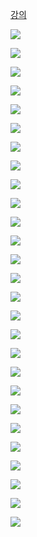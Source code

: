 [강의]()

![](Pasted%20image%2020220811213350.png)


![](Pasted%20image%2020220811213404.png)


![](Pasted%20image%2020220811213441.png)


![](Pasted%20image%2020220811213458.png)


![](Pasted%20image%2020220811213806.png)


![](Pasted%20image%2020220811214210.png)


![](Pasted%20image%2020220811214245.png)


![](Pasted%20image%2020220811214328.png)


![](Pasted%20image%2020220811214503.png)


![](Pasted%20image%2020220811214812.png)


![](Pasted%20image%2020220811214943.png)


![](Pasted%20image%2020220811215041.png)


![](Pasted%20image%2020220811215209.png)


![](Pasted%20image%2020220811215350.png)


![](Pasted%20image%2020220811215428.png)


![](Pasted%20image%2020220811215614.png)


![](Pasted%20image%2020220811215533.png)


![](Pasted%20image%2020220811215829.png)


![](Pasted%20image%2020220811215916.png)


![](Pasted%20image%2020220811220114.png)


![](Pasted%20image%2020220811220316.png)


![](Pasted%20image%2020220811220425.png)


![](Pasted%20image%2020220811220443.png)


![](Pasted%20image%2020220811220516.png)


![](Pasted%20image%2020220811220545.png)


![](Pasted%20image%2020220811220616.png)


![](Pasted%20image%2020220811220644.png)


